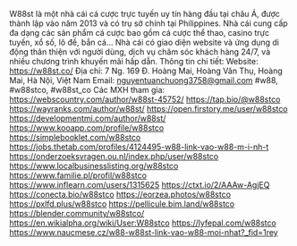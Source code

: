 W88st là một nhà cái cá cược trực tuyến uy tín hàng đầu tại châu Á, được thành lập vào năm 2013 và có trụ sở chính tại Philippines. Nhà cái cung cấp đa dạng các sản phẩm cá cược bao gồm cá cược thể thao, casino trực tuyến, xổ số, lô đề, bắn cá… Nhà cái có giao diện website và ứng dụng di động thân thiện với người dùng, dịch vụ chăm sóc khách hàng 24/7, và nhiều chương trình khuyến mãi hấp dẫn.
Thông tin chi tiết:
Website: https://w88st.co/
Địa chỉ:  7 Ng. 169 Đ. Hoàng Mai, Hoàng Văn Thụ, Hoàng Mai, Hà Nội, Việt Nam
Email: nguyentuanchuong3758@gmail.com
#w88, #w88stco, #w88st_co
Các MXH tham gia:
https://webscountry.com/author/w88st-45752/ 
https://tap.bio/@w88stco 
https://wayranks.com/author/w88st/ 
https://open.firstory.me/user/w88stco 
https://developmentmi.com/author/w88st/ 
https://www.kooapp.com/profile/w88stco 
https://simplebooklet.com/w88stco 
https://jobs.thetab.com/profiles/4124495-w88-link-vao-w88-m-i-nh-t 
https://onderzoeksvragen.ou.nl/index.php/user/w88stco 
https://www.localbusinesslisting.org/w88stco 
https://www.familie.pl/profil/w88stco 
https://www.inflearn.com/users/1315625 
https://ctxt.io/2/AAAw-AgjEQ 
https://conecta.bio/w88stco 
https://eorzea.photos/w88stco 
https://pxlfd.plus/w88stco 
https://pellicule.bim.land/w88stco 
https://blender.community/w88stco/ 
https://en.wikialpha.org/wiki/User:W88stco 
https://lyfepal.com/w88stco 
https://www.naucmese.cz/w88-w88st-link-vao-w88-moi-nhat?_fid=1rey 
 
